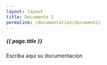 ```yaml
---
layout: layout
title: Documento 2
permalink: /documentation/document2/
---
```


##### {{ page.title }}

Escriba aquí su documentación